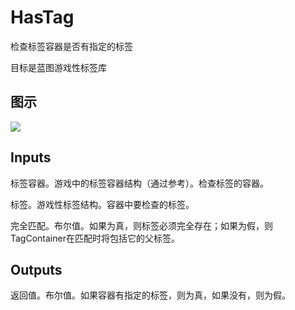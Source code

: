 # HasTag

检查标签容器是否有指定的标签

目标是蓝图游戏性标签库

## 图示

![]($-20221218-19093857.png)

## Inputs

标签容器。游戏中的标签容器结构（通过参考）。检查标签的容器。

标签。游戏性标签结构。容器中要检查的标签。

完全匹配。布尔值。如果为真，则标签必须完全存在；如果为假，则TagContainer在匹配时将包括它的父标签。  

## Outputs

返回值。布尔值。如果容器有指定的标签，则为真，如果没有，则为假。
